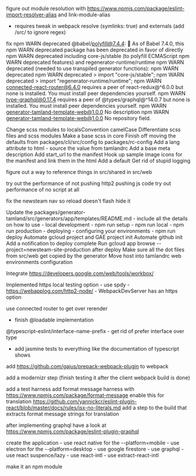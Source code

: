 
figure out module resolution with
https://www.npmjs.com/package/eslint-import-resolver-alias
and link-module-alias
- requires tweak in webpack resolve (symlinks: true) and externals (add /src/ to ignore regex)

fix
npm WARN deprecated @babel/polyfill@7.4.4: 🚨 As of Babel 7.4.0, this
npm WARN deprecated package has been deprecated in favor of directly
npm WARN deprecated including core-js/stable (to polyfill ECMAScript
npm WARN deprecated features) and regenerator-runtime/runtime
npm WARN deprecated (needed to use transpiled generator functions):
npm WARN deprecated
npm WARN deprecated   > import "core-js/stable";
npm WARN deprecated   > import "regenerator-runtime/runtime";
npm WARN connected-react-router@6.4.0 requires a peer of react-redux@^6.0.0 but none is installed. You must install peer dependencies yourself.
npm WARN type-graphql@0.17.4 requires a peer of @types/graphql@^14.0.7 but none is installed. You must install peer dependencies yourself.
npm WARN generator-tamland-template-web@1.0.0 No description
npm WARN generator-tamland-template-web@1.0.0 No repository field.


Change scss modules to localsConvention camelCase
Differentiate scss files and scss modules
Make a base scss in core
Finish off moving the defaults from packages/cli/src/config to packages/rc-config
Add a lang attribute to html - source the value from tamlandrc
Add a base meta description
Add start_url to the manifest
Hook up sample image icons for the manifest and link them in the html
Add a default <meta name="theme-color">
Get rid of stupid logging

figure out a way to reference things in src/shared in src/web

try out the performance of not pushing http2 pushing js code
try out performance of no script at all

fix the newsteam nav so reload doesn't flash hide it

Update the packages/generator-tamland/src/generators/app/templates/README.md
    - include all the details on how to use
        - local development
            - npm run setup
            - npm run local
            - npm run production
        - deploying
            - configuring your environments
            - npm run deploy
Automate gcloud project and GAE project init
Automate github init
Add a notification to deploy complete
Run gcloud app browse --project=newsteam-site-production after deploy
Make sure all the dot files from src/web get copied by the generator
Move host into tamlandrc web environments configuration

Integrate https://developers.google.com/web/tools/workbox/

Implemented https local testing option
    - use spdy
    - https://webapplog.com/http2-node/
    - WebpackDevServer has an https option

use connected router to get over rerender
  - finish @loadable implementation

@typescript-eslint/interface-name-prefix
    - get rid of prefer interface over type

- add jasmine tests to everything like the documentation of typescript shows

add https://github.com/gajus/prepack-webpack-plugin to webpack

add a modernizr step (finish testing it after the client webpack build is done)

add a test harness
add format message harness with https://www.npmjs.com/package/format-message
enable this for translation https://github.com/yannickcr/eslint-plugin-react/blob/master/docs/rules/jsx-no-literals.md
add a step to the build that extracts format message strings for translation

after implementing graphql have a look at https://www.npmjs.com/package/eslint-plugin-graphql

create the application
    - use react native for the --platform=mobile
    - use electron for the --platform=desktop
    - use google firestore
    - use graphql
    - use react suspence/lazy
    - use react-intl
    - use extract-react-intl

make it an npm module
